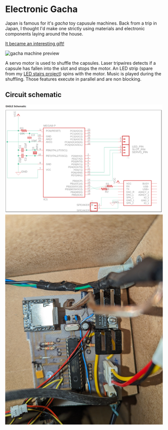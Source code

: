 # Electronic Gacha

Japan is famous for it's _gacha_ toy capusule machines. Back from a trip in Japan, I thought I'd make one strictly using materials and electronic components laying around the house.

[It became an interesting gift!](https://www.tiktok.com/@pytherinos/video/7321753713167682822)

![gacha machine preview](assets/preview.gif)

A servo motor is used to shuffle the capsules. Laser tripwires detects if a capsule has fallen into the slot and stops the motor. An LED strip (spare from my [LED stairs project](https://github.com/abdulchaarani/LED_Stairs)) spins with the motor. Music is played during the shuffling. Those features execute in parallel and are non blocking.

## Circuit schematic

![circuit schematic](assets\circuit.png)
![pcb](assets\pcb.jpg)
